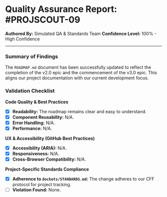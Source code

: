 # Quality Assurance Report: #PROJSCOUT-09

**Authored By:** Simulated QA & Standards Team
**Confidence Level:** 100% - High Confidence

---

### Summary of Findings
The `ROADMAP.md` document has been successfully updated to reflect the completion of the v2.0 epic and the commencement of the v3.0 epic. This aligns our project documentation with our current development focus.

### Validation Checklist

**Code Quality & Best Practices**
- [x] **Readability:** The roadmap remains clear and easy to understand.
- [x] **Component Reusability:** N/A.
- [x] **Error Handling:** N/A.
- [x] **Performance:** N/A.

**UX & Accessibility (GitHub Best Practices)**
- [x] **Accessibility (ARIA):** N/A.
- [x] **Responsiveness:** N/A.
- [x] **Cross-Browser Compatibility:** N/A.

**Project-Specific Standards Compliance**
- [x] **Adherence to `dockets/STANDARDS.md`:** The change adheres to our CFF protocol for project tracking.
- [ ] **Violation Found:** None.
